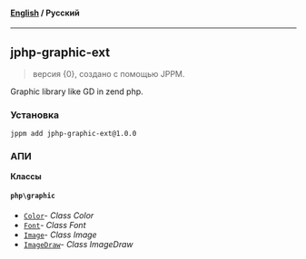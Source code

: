 #### [English](README.md) / **Русский**

---

## jphp-graphic-ext
> версия {0}, создано с помощью JPPM.

Graphic library like GD in zend php.

### Установка
```
jppm add jphp-graphic-ext@1.0.0
```

### АПИ
**Классы**

#### `php\graphic`

- [`Color`](https://github.com/jphp-compiler/jphp/blob/master/exts/jphp-graphic-ext/api-docs/classes/php/graphic/Color.ru.md)- _Class Color_
- [`Font`](https://github.com/jphp-compiler/jphp/blob/master/exts/jphp-graphic-ext/api-docs/classes/php/graphic/Font.ru.md)- _Class Font_
- [`Image`](https://github.com/jphp-compiler/jphp/blob/master/exts/jphp-graphic-ext/api-docs/classes/php/graphic/Image.ru.md)- _Class Image_
- [`ImageDraw`](https://github.com/jphp-compiler/jphp/blob/master/exts/jphp-graphic-ext/api-docs/classes/php/graphic/ImageDraw.ru.md)- _Class ImageDraw_